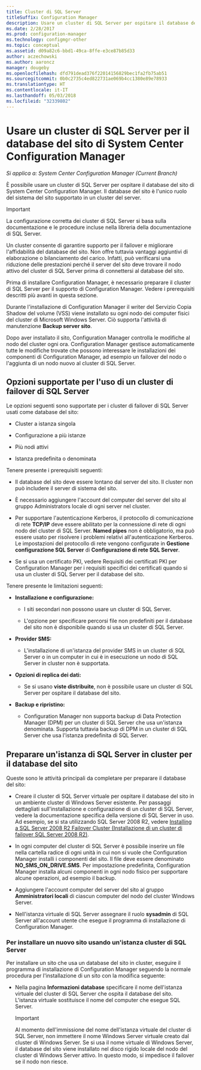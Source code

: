```yaml
---
title: Cluster di SQL Server
titleSuffix: Configuration Manager
description: Usare un cluster di SQL Server per ospitare il database del sito di System Center Configuration Manager. Include informazioni sulle opzioni supportate.
ms.date: 2/28/2017
ms.prod: configuration-manager
ms.technology: configmgr-other
ms.topic: conceptual
ms.assetid: d09a82c6-bbd1-49ca-8ffe-e3ce87b85d33
author: aczechowski
ms.author: aaroncz
manager: dougeby
ms.openlocfilehash: dfd791dead376f22014156829bec1fa2fb75ab51
ms.sourcegitcommit: 0b0c2735c4ed822731ae069b4cc1380e89e78933
ms.translationtype: HT
ms.contentlocale: it-IT
ms.lasthandoff: 05/03/2018
ms.locfileid: "32339802"
---
```

# <a name="use-a-sql-server-cluster-for-the-system-center-configuration-manager-site-database"></a>Usare un cluster di SQL Server per il database del sito di System Center Configuration Manager

*Si applica a: System Center Configuration Manager (Current Branch)*


 È possibile usare un cluster di SQL Server per ospitare il database del sito di System Center Configuration Manager. Il database del sito è l'unico ruolo del sistema del sito supportato in un cluster del server.  

> [!IMPORTANT]  
>  La configurazione corretta dei cluster di SQL Server si basa sulla documentazione e le procedure incluse nella libreria della documentazione di SQL Server.  

 Un cluster consente di garantire supporto per il failover e migliorare l'affidabilità del database del sito. Non offre tuttavia vantaggi aggiuntivi di elaborazione o bilanciamento del carico. Infatti, può verificarsi una riduzione delle prestazioni perché il server del sito deve trovare il nodo attivo del cluster di SQL Server prima di connettersi al database del sito.  

 Prima di installare Configuration Manager, è necessario preparare il cluster di SQL Server per il supporto di Configuration Manager. Vedere i prerequisiti descritti più avanti in questa sezione.  

 Durante l'installazione di Configuration Manager il writer del Servizio Copia Shadow del volume (VSS) viene installato su ogni nodo dei computer fisici del cluster di Microsoft Windows Server. Ciò supporta l'attività di manutenzione **Backup server sito**.  

 Dopo aver installato il sito, Configuration Manager controlla le modifiche al nodo del cluster ogni ora. Configuration Manager gestisce automaticamente tutte le modifiche trovate che possono interessare le installazioni dei componenti di Configuration Manager, ad esempio un failover del nodo o l'aggiunta di un nodo nuovo al cluster di SQL Server.  

## <a name="supported-options-for-using-a-sql-server-failover-cluster"></a>Opzioni supportate per l'uso di un cluster di failover di SQL Server

Le opzioni seguenti sono supportate per i cluster di failover di SQL Server usati come database del sito:

-   Cluster a istanza singola  

-   Configurazione a più istanze  

-   Più nodi attivi  

-   Istanza predefinita o denominata  

Tenere presente i prerequisiti seguenti:  

-   Il database del sito deve essere lontano dal server del sito. Il cluster non può includere il server di sistema del sito.  

-   È necessario aggiungere l'account del computer del server del sito al gruppo Administrators locale di ogni server nel cluster.  

-   Per supportare l'autenticazione Kerberos, il protocollo di comunicazione di rete **TCP/IP** deve essere abilitato per la connessione di rete di ogni nodo del cluster di SQL Server. **Named pipes** non è obbligatorio, ma può essere usato per risolvere i problemi relativi all'autenticazione Kerberos. Le impostazioni del protocollo di rete vengono configurate in **Gestione configurazione SQL Server** di **Configurazione di rete SQL Server**.  

-   Se si usa un certificato PKI, vedere Requisiti dei certificati PKI per Configuration Manager per i requisiti specifici dei certificati quando si usa un cluster di SQL Server per il database del sito.  

Tenere presente le limitazioni seguenti:  

-   **Installazione e configurazione:**  

    -   I siti secondari non possono usare un cluster di SQL Server.  

    -   L'opzione per specificare percorsi file non predefiniti per il database del sito non è disponibile quando si usa un cluster di SQL Server.  

-   **Provider SMS:**  

    -   L'installazione di un'istanza del provider SMS in un cluster di SQL Server o in un computer in cui è in esecuzione un nodo di SQL Server in cluster non è supportata.  

-   **Opzioni di replica dei dati:**  

    -   Se si usano **viste distribuite**, non è possibile usare un cluster di SQL Server per ospitare il database del sito.  

-   **Backup e ripristino:**  

    -   Configuration Manager non supporta backup di Data Protection Manager (DPM) per un cluster di SQL Server che usa un'istanza denominata. Supporta tuttavia backup di DPM in un cluster di SQL Server che usa l'istanza predefinita di SQL Server.  

## <a name="prepare-a-clustered-sql-server-instance-for-the-site-database"></a>Preparare un'istanza di SQL Server in cluster per il database del sito  

Queste sono le attività principali da completare per preparare il database del sito:

-   Creare il cluster di SQL Server virtuale per ospitare il database del sito in un ambiente cluster di Windows Server esistente. Per passaggi dettagliati sull'installazione e configurazione di un cluster di SQL Server, vedere la documentazione specifica della versione di SQL Server in uso. Ad esempio, se si sta utilizzando SQL Server 2008 R2, vedere [Installing a SQL Server 2008 R2 Failover Cluster (Installazione di un cluster di failover SQL Server 2008 R2)](http://go.microsoft.com/fwlink/p/?LinkId=240231).  

-   In ogni computer del cluster di SQL Server è possibile inserire un file nella cartella radice di ogni unità in cui non si vuole che Configuration Manager installi i componenti del sito. Il file deve essere denominato **NO_SMS_ON_DRIVE.SMS**. Per impostazione predefinita, Configuration Manager installa alcuni componenti in ogni nodo fisico per supportare alcune operazioni, ad esempio il backup.  

-   Aggiungere l'account computer del server del sito al gruppo **Amministratori locali** di ciascun computer del nodo del cluster Windows Server.  

-   Nell'istanza virtuale di SQL Server assegnare il ruolo **sysadmin** di SQL Server all'account utente che esegue il programma di installazione di Configuration Manager.  

### <a name="to-install-a-new-site-using-a-clustered-sql-server"></a>Per installare un nuovo sito usando un'istanza cluster di SQL Server  
 Per installare un sito che usa un database del sito in cluster, eseguire il programma di installazione di Configuration Manager seguendo la normale procedura per l'installazione di un sito con la modifica seguente:  

-   Nella pagina **Informazioni database** specificare il nome dell'istanza virtuale del cluster di SQL Server che ospita il database del sito. L'istanza virtuale sostituisce il nome del computer che esegue SQL Server.  

    > [!IMPORTANT]  
    >  Al momento dell'immissione del nome dell'istanza virtuale del cluster di SQL Server, non immettere il nome Windows Server virtuale creato dal cluster di Windows Server. Se si usa il nome virtuale di Windows Server, il database del sito viene installato nel disco rigido locale del nodo del cluster di Windows Server attivo. In questo modo, si impedisce il failover se il nodo non riesce.  
